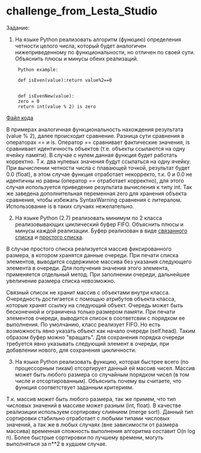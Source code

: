 # challenge_from_Lesta_Studio
Задание:

1. На языке Python реализовать алгоритм (функцию) определения четности целого числа, который будет аналогичен нижеприведенному по функциональности, но отличен по своей сути. Объяснить плюсы и минусы обеих реализаций.

        Python example:

        def isEven(value):return value%2==0
                
         
        def isEvenNew(value):
        zero = 0
        return int(value % 2) is zero
  
[Файл кода](https://github.com/amoglock/challenge_from_Lesta_Studio/edit/main/isEvenFunction.py)  
                
В примерах аналогичная функциональность нахождения результата (value % 2), далее происходит сравнение. Разница сути 
сравнения в операторах == и is. 
Оператор == сравнивает фактические значения, is сравнивает идентичность объектов (т.е. объекты ссылаются на одну ячейку 
памяти). В случае с нулем данная функция будет работать корректно. Т.к. два нулевых значения будут ссылаться на одну ячейку.
При вычислении четности числа с плавающей точкой, результат будет 0.0 (float), в этом случае функция отработает некорректо,
т.к. 0 и 0.0 не идентичны но равны (оператор == отработает корректно), для этого случая используется приведение 
результата вычисления к типу int. Так же заведена дополнительная переменная zero для хранения объекта сравнения, чтобы
избежать SyntaxWarning сравнения с литералом.
Использование is в таких случаях нежелательно.               

2. На языке Python (2.7) реализовать минимум по 2 класса реализовывающих циклический буфер FIFO. Объяснить плюсы и минусы каждой реализации.
Буфер реализован в виде [связанного списка](https://github.com/amoglock/challenge_from_Lesta_Studio/blob/main/circleQueueLinkedArray.py) и [простого списка](https://github.com/amoglock/challenge_from_Lesta_Studio/blob/main/circleQueueList.py).

В случае простого списка реализуется массив фиксированного размера, в котором хранятся данные очереди. При печати списка элементов, выводится содержимое массива без указания следующего элемента в очереди. Для получения значения этого элемента, применяется отдельный метод. При заполнении очереди, дальнейшее увеличение размера списка невозможно.

Связный список не хранит массив с объектами внутри класса. Очередность достигается с помощью атрибутов объекта класса, которые хранят ссылку на следующий объект. Очередь может быть бесконечной и ограничена только размером памяти. При печати элементов очереди, выводится список в соответсвии с порядком ее выполнения. По умолчанию, класс реализует FIFO. Но есть возможность явно указать объект как начало очереди (self.head). Таким образом буфер можно "вращать".
Для сохранения порядка очереди требуется явно указывать следующий элемент в очереди, при добавлении нового, для сохранения цикличности.


3. На языке Python реализовать функцию, которая быстрее всего (по процессорным тикам) отсортирует данный ей массив чисел. Массив может быть любого размера со случайным порядком чисел (в том числе и отсортированным). Объяснить почему вы считаете, что функция соответствует заданным критериям.

Т.к. массив может быть любого размера, так же примем, что тип числовых значений в массиве может разным (int, float).
В качестве реализиции используем сортировку слиянием (merge sort). Данный тип сортировки стабильно отработает с любыми
типами числовых значений, а так же в любых случаях (вне зависимости от размера массива) временная сложность выполнения 
алгоритма составит O(n log n). Более быстрые сортировки по лучшему времени, могуть выполняться за n**2 в худшем случае.

